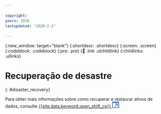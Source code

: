 ```yaml
---

copyright:
years: 2020
lastupdated: "2020-2-2"

---
```


{:new_window: target="blank"}
{:shortdesc: .shortdesc}
{:screen: .screen}
{:codeblock: .codeblock}
{:pre: .pre}
{:child: .link .ulchildlink}
{:childlinks: .ullinks}

# Recuperação de desastre
{: #disaster_recovery}

Para obter mais informações sobre como recuperar e restaurar ativos de dados, consulte [{{site.data.keyword.open_shift_cp}} ![Abre em uma nova guia](../../images/icons/launch-glyph.svg "Abre em uma nova guia")](https://docs.openshift.com/container-platform/4.4/backup_and_restore/disaster_recovery/about-disaster-recovery.html).
